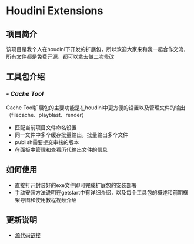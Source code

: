 # Houdini Extensions

## 项目简介

该项目是我个人在houdini下开发的扩展包，所以欢迎大家来和我一起合作交流，所有文件都是免费开源，都可以拿去做二次修改

## 工具包介绍

### *- Cache Tool*

Cache Tool扩展包的主要功能是在houdini中更方便的设置以及管理文件的输出（filecache、playblast、render）

- 匹配当前项目文件命名设置
- 同一文件中多个缓存批量输出，批量输出多个文件
- publish需要提交审核的版本
- 在面板中管理和查看历代输出文件的信息

## 如何使用

- 直接打开封装好的exe文件即可完成扩展包的安装部署
- 手动安装方法说明在getstart中有详细介绍，以及每个工具包的概述和前期框架导图和使用教程视频介绍

## 更新说明

- [源代码链接](https://github.com/chuckbibi/Houdini-Extensions8)
